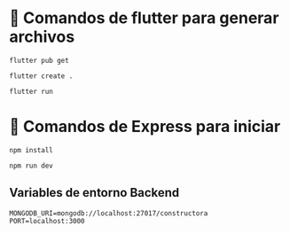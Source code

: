 # 🔧 Comandos de flutter para generar archivos

```
flutter pub get
```

```
flutter create .
```

```
flutter run
```

# 🔧 Comandos de Express para iniciar
```
npm install
```
```
npm run dev
```
## Variables de entorno Backend
```
MONGODB_URI=mongodb://localhost:27017/constructora
PORT=localhost:3000
```